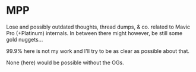 # MPP

Lose and possibly outdated thoughts, thread dumps, & co. related to Mavic Pro (+Platinum) internals.
In between there might however, be still some gold nuggets...

99.9% here is not my work and I'll try to be as clear as possible about that.

None (here) would be possible without the OGs.
